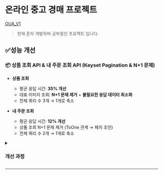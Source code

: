 # 온라인 중고 경매 프로젝트

[OUA_V1](https://oua-v1.duckdns.org)

> 현재 혼자 개발하며 공부중인 프로젝트 입니다.




## ✅성능 개선

### 📦 상품 조회 API & 내 주문 조회 API (Keyset Pagination & N+1 문제) 

- **상품 조회**
  * 평균 응답 시간: **35% 개선**
  * 대표 이미지 조회: **N+1 문제 제거** + **불필요한 응답 데이터 최소화**
  * 전체 쿼리 수 3개 → 1개로 축소

- **내 주문 조회**
  * 평균 응답 시간: **12% 개선**
  * 상품 조회 N+1 문제 제거 (ToOne 관계 → 페치 조인)
  * 전체 쿼리 수 2개 → 1개로 축소

<details>
  <summary><h3>개선 과정</h3></summary>
    
  ## 📍 개선 목적
  
  기존의 상품 조회와 내 주문 조회 API는 페이지 수가 증가할수록 응답 속도 저하와 부하가 발생했고, 이미지 조회 방식과 상품 조회 방식에서도 불필요한 N+1 쿼리 문제로 인해 성능이 저하되고 있었습니다. 
  
  이를 해결하기 위해 **Keyset Pagination 도입**, **이미지 조회 방식 개선**, **페치 조인**을 통해 성능을 향상시켰습니다.
  
  ---
  
  ## 🔍 기존 문제점 분석
  
  ### 1. Offset Pagination 기반 조회 방식
  
  * `Pageable`을 이용한 `offset/limit` 기반 페이징.
  * 데이터가 많아질수록 오프셋 이후의 레코드를 **스캔해야 하므로** 시간이 기하급수적으로 증가.
  * 두 번의 쿼리 수행 (실제 데이터 조회 + count 쿼리) → 요청당 DB 부하 2배.
  
  ### 2. 대표 이미지 조회의 N+1 문제
  
  * 각 상품마다 별도의 `product_images` 테이블 쿼리 수행.
  * 조회된 상품 수가 많을수록 네트워크와 DB I/O 낭비 발생.
  * 프론트에서 모든 이미지 중 첫 이미지만 보여줌 → 불필요한 데이터 송수신.

  ### 3. 상품 정보 조회 시 N+1 문제
  
  * 주문 리스트에서 상품 정보를 DTO 변환 과정에서 별도로 조회 (`getProduct()`).
  * 상품:주문 = N:1 관계 → **ToOne 관계에서는 페치 조인 적용 가능**.
  * 결과적으로 조회 수만큼 쿼리 발생 → 전체 성능 저하.
  
 **기존 SQL 로그**
    
  ```sql
    -- 상품 조회
    select * from product where ... order by created_date desc limit ?, ?;
    
    -- Count 쿼리
    select count(distinct product_id) from product where ...;
    
    -- N+1 이미지 조회
    select * from product_images where product_id in (...);
  ```

  ```sql
    -- 주문 조회
    select * from orders where ... order by created_date desc limit ?, ?;
    
    -- N+1 상품 조회
    select * from product where orders_id in (...);
  ```
  
  ---
  
  ## 🔧 개선 작업 요약
  
  | 개선 항목          | 조치 내용                                                       |
  | -------------- | ----------------------------------------------------------- |
  | **페이징 전략**     | `Offset Pagination → Keyset Pagination`으로 전환                |
  | **쿼리 최적화**     | count 쿼리 제거, 단일 쿼리로 조회 수행                                   |
  | **이미지 조회 방식**  | `product_images` 테이블 조회 제거, `Product` 엔티티에 대표 이미지 URL 필드 추가 |
  | **데이터 전송량 감소** | 필요한 필드만 선택적으로 조회하여 응답 페이로드 축소                               |
  | **주문 조회 N+1 문제**  | 주문 → 상품 관계는 ToOne이므로 **Fetch Join**을 적용하여 단일 쿼리로 최적화 |
  
  ---
  
  ## 📊 성능 비교

  ### 상품 조회
  
  | 항목                   | 개선 전       | 개선 후       | 변화율           |
  | -------------------- | ---------- | ---------- | ------------------------- |
  | **총 요청 수**           | 100건         | 100건         | 동일            |
  | **평균 응답 시간**         | 3,494ms    | 2,263ms    | ⬇️ **35.2% 감소**  |
  | **최소 응답 시간**         | 63ms       | 28ms       | ⬇️ 55.6% 감소      |
  | **최대 응답 시간**         | 10,078ms   | 6,633ms    | ⬇️ 34.2% 감소      |
  | **표준편차**             | 2,002ms    | 1,467ms    | ⬇️ 26.7% 감소         |
  | **처리량 (Throughput)** | 8.63 req/s | 7.85 req/s | ⬇️ 소폭 감소           |
  | **오류율**              | 0.0%       | 0.0%       | ✅ 동일                |
  | **평균 수신 바이트**        | 15.73 KB   | 14.11 KB   | ⬇️ 10.3% 감소      |
  | **평균 전송 바이트**        | 1.37 KB    | 1.25 KB    | ⬇️ 8.8% 감소       |

  ### 내 주문 조회

  | 항목                   | 개선 전         | 개선 후         | 변화율             |
  | -------------------- | ---------- | ------------ | --------------- |
  | **총 요청 수**           | 100건       | 100건         | 동일              |
  | **평균 응답 시간**         | 2,015ms    | 1,774ms      | ⬇️ **12.0% 감소** |
  | **최소 응답 시간**         | 50ms       | 22ms         | ⬇️ 56.0% 감소     |
  | **최대 응답 시간**         | 9,194ms    | 7,302ms      | ⬇️ 20.6% 감소     |
  | **표준편차**             | 1,890ms    | 1,523ms    | ⬇️ 19.3% 감소     |
  | **처리량 (Throughput)** | 8.82 req/s | 8.29 req/s | 소폭 감소           |
  | **오류율**              | 0.0%       | 0.0%         | ✅ 동일            |
  | **평균 수신 바이트**        | 8.25 KB    | 6.96 KB      | ⬇️ 15.6% 감소     |
  | **평균 전송 바이트**        | 2.87 KB    | 2.69 KB      | ⬇️ 6.3% 감소      |

</details>

---


